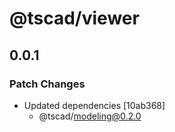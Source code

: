 # @tscad/viewer

## 0.0.1

### Patch Changes

- Updated dependencies [10ab368]
  - @tscad/modeling@0.2.0
